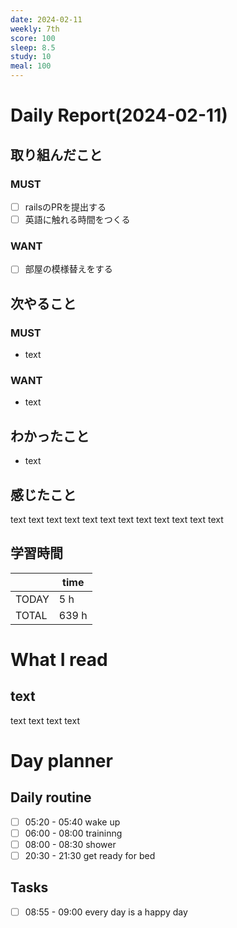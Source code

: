 ```yaml
---
date: 2024-02-11
weekly: 7th
score: 100
sleep: 8.5
study: 10
meal: 100
---
```

# Daily Report(2024-02-11)
## 取り組んだこと
### MUST
- [ ] railsのPRを提出する
- [ ] 英語に触れる時間をつくる
### WANT
- [ ] 部屋の模様替えをする
## 次やること
### MUST
- text
### WANT
- text
## わかったこと
- text
## 感じたこと
text text text text text text text text text text text text
## 学習時間
|       | time  | 
| ----- | ----- |
| TODAY | 5 h   |
| TOTAL | 639 h |
# What I read
## text 
text text text text

# Day planner
## Daily routine
- [ ] 05:20 - 05:40 wake up
- [ ] 06:00 - 08:00 traininng
- [ ] 08:00 - 08:30 shower
- [ ] 20:30 - 21:30 get ready for bed
## Tasks
- [ ] 08:55 - 09:00 every day is a happy day
